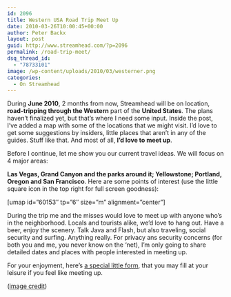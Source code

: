 ```yaml
---
id: 2096
title: Western USA Road Trip Meet Up
date: 2010-03-26T10:00:45+00:00
author: Peter Backx
layout: post
guid: http://www.streamhead.com/?p=2096
permalink: /road-trip-meet/
dsq_thread_id:
  - "78733101"
image: /wp-content/uploads/2010/03/westerner.png
categories:
  - On Streamhead
---
```

During **June 2010**, 2 months from now, Streamhead will be on location, **road-tripping through the Western** part of the **United States**. The plans haven&#8217;t finalized yet, but that&#8217;s where I need some input. Inside the post, I&#8217;ve added a map with some of the locations that we might visit. I&#8217;d love to get some suggestions by insiders, little places that aren&#8217;t in any of the guides. Stuff like that. And most of all, **I&#8217;d love to meet up**.

<!--more-->Before I continue, let me show you our current travel ideas. We will focus on 4 major areas: 

**Las Vegas, Grand Canyon and the parks around it; Yellowstone; Portland, Oregon and San Francisco**. Here are some points of interest (use the little square icon in the top right for full screen goodness):

[umap id=&#8221;60153&#8243; tp=&#8221;6&#8243; size=&#8221;m&#8221; alignment=&#8221;center&#8221;]

During the trip me and the misses would love to meet up with anyone who&#8217;s in the neighborhood. Locals and tourists alike, we&#8217;d love to hang out. Have a beer, enjoy the scenery. Talk Java and Flash, but also traveling, social security and surfing. Anything really. For privacy ans security concerns (for both you and me, you never know on the &#8216;net), I&#8217;m only going to share detailed dates and places with people interested in meeting up.

For your enjoyment, here&#8217;s <a title="Interaction Design" href="http://tynerblain.com/blog/2010/03/01/measuring-interaction-design/" target="_blank">a special little form</a>, that you may fill at your leisure if you feel like meeting up.

<!--cforms name="Road trip meetup"-->

(<a title="Westerner Motel" href="http://www.flickr.com/photos/thomashawk/2456225502/" target="_blank">image credit</a>)

<!-- AddThis Advanced Settings generic via filter on the_content -->

<!-- AddThis Share Buttons generic via filter on the_content -->